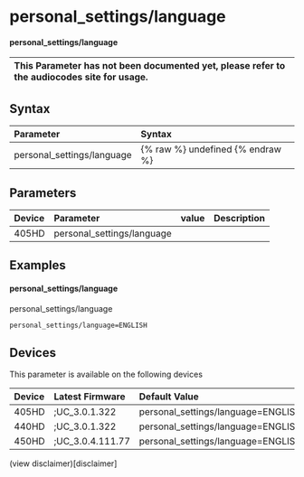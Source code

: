 ﻿---
description: personal_settings/language
search:
    keywords: ['personal_settings','language']
---

# personal_settings/language

#### personal_settings/language


| This Parameter has not been documented yet, please refer to the audiocodes site for usage.  |
| :--- |

## Syntax
| Parameter | Syntax |
| :--- | :--- |
|personal_settings/language | {% raw %} undefined {% endraw %} |

## Parameters
|Device|Parameter|value|Description|
|:---|:---|:---|:---|
| 405HD | personal_settings/language |  |  |

## Examples
#### personal_settings/language

personal_settings/language

```
personal_settings/language=ENGLISH
```

## Devices
This parameter is available on the following devices

| Device | Latest Firmware | Default Value |
|:---|:---|:---|
| 405HD | ;UC_3.0.1.322 | personal_settings/language=ENGLISH 
| 440HD | ;UC_3.0.1.322 | personal_settings/language=ENGLISH 
| 450HD | ;UC_3.0.4.111.77 | personal_settings/language=ENGLISH 

(view disclaimer)[disclaimer]
